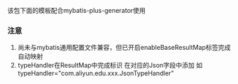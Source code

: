 该包下面的模板配合mybatis-plus-generator使用

### 注意

1. 尚未与mybatis通用配置文件兼容，但已开启enableBaseResultMap标签完成自动映射
2. typeHandler在ResultMap中完成标识 在对应的Json字段中添加 如 typeHandler="com.aliyun.edu.xxx.JsonTypeHandler"